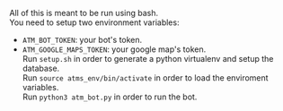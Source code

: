All of this is meant to be run using bash.  
You need to setup two environment variables:
* `ATM_BOT_TOKEN`: your bot's token.
* `ATM_GOOGLE_MAPS_TOKEN`: your google map's token.  <br>
Run `setup.sh` in order to generate a python virtualenv and setup the database.  
Run `source atms_env/bin/activate` in order to load the enviroment variables.  
Run `python3 atm_bot.py` in order to run the bot.